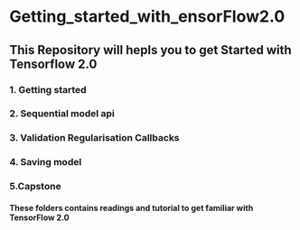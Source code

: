 # Getting_started_with_ensorFlow2.0
## This Repository will hepls you to get Started with Tensorflow 2.0
### 1. Getting started
### 2. Sequential model api
### 3. Validation Regularisation Callbacks
### 4. Saving model
### 5.Capstone
#### These folders contains readings and tutorial to get familiar with TensorFlow 2.0
